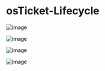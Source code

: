 # osTicket-Lifecycle


![image](https://github.com/user-attachments/assets/d8bc9433-12b1-4a13-a3f5-37cdfbcca229)

![image](https://github.com/user-attachments/assets/2aa53d4b-8e00-48cc-be14-2a1390a577c0)

![image](https://github.com/user-attachments/assets/a59a6ac9-90ef-4d9d-9747-8fa3e793961e)

![image](https://github.com/user-attachments/assets/b0dd1ceb-b11b-4f28-980c-cb5508be1b7a)

